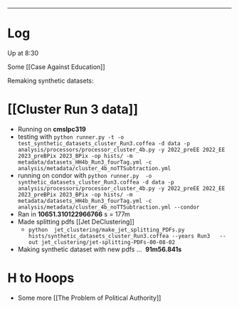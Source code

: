 
---

# Log

Up at 8:30 

Some [[Case Against Education]]


Remaking synthetic datasets:

# [[Cluster Run 3 data]]
- Running on **cmslpc319**
- testing with
	`python runner.py -t -o test_synthetic_datasets_cluster_Run3.coffea -d data -p analysis/processors/processor_cluster_4b.py -y 2022_preEE 2022_EE 2023_preBPix 2023_BPix -op hists/ -m metadata/datasets_HH4b_Run3_fourTag.yml -c analysis/metadata/cluster_4b_noTTSubtraction.yml`
- running on condor with 
	`python runner.py  -o synthetic_datasets_cluster_Run3.coffea -d data -p analysis/processors/processor_cluster_4b.py -y 2022_preEE 2022_EE 2023_preBPix 2023_BPix -op hists/ -m metadata/datasets_HH4b_Run3_fourTag.yml -c analysis/metadata/cluster_4b_noTTSubtraction.yml --condor`
- Ran in **10651.310122966766** s = 177m
- Made splitting pdfs [[Jet DeClustering]]
	- `python  jet_clustering/make_jet_splitting_PDFs.py hists/synthetic_datasets_cluster_Run3.coffea --years Run3   --out jet_clustering/jet-splitting-PDFs-00-08-02`
- Making synthetic dataset with new pdfs ...  **91m56.841s**

# H to Hoops
- Some more [[The Problem of Political Authority]]

